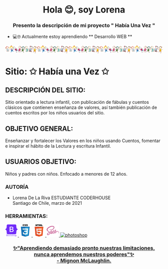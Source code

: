 
<h1 align = "center"> Hola 😊, soy Lorena </h1>
<h3 align = "center"> Presento la descripción de mi proyecto " Había Una Vez "</h3>


- 💻🤓 Actualmente estoy aprendiendo ** Desarrollo WEB **


![Niños](./img/manos2.png)

# **Sitio: ✩ Había una Vez ✩**

## DESCRIPCIÓN DEL SITIO: 
Sitio orientado a lectura infantil, con publicación de fábulas y  cuentos clásicos que contienen enseñanza de valores, así también publicación de cuentos escritos por los niños usuarios del sitio.

## OBJETIVO GENERAL: 
Enseñanzar y fortalecer los Valores en los niños usando Cuentos, fomentar e inspirar el hábito de la Lectura y escritura Infantil. 

## USUARIOS OBJETIVO: 
Niños y padres con niños. Enfocado a menores de 12 años.

### AUTORÍA

* Lorena De La Riva
ESTUDIANTE CODERHOUSE<br>
Santiago de Chile, marzo de 2021<br>




<h3 align="left">HERRAMIENTAS:</h3>
<p align="left"> <a href="https://getbootstrap.com" target="_blank"> <img src="https://raw.githubusercontent.com/devicons/devicon/master/icons/bootstrap/bootstrap-plain-wordmark.svg" alt="bootstrap" width="40" height="40"/> </a> <a href="https://www.w3schools.com/css/" target="_blank"> <img src="https://raw.githubusercontent.com/devicons/devicon/master/icons/css3/css3-original-wordmark.svg" alt="css3" width="40" height="40"/> </a> <a href="https://www.w3.org/html/" target="_blank"> <img src="https://raw.githubusercontent.com/devicons/devicon/master/icons/html5/html5-original-wordmark.svg" alt="html5" width="40" height="40"/> </a> <a href="https://sass-lang.com" target="_blank"> <img src="https://raw.githubusercontent.com/devicons/devicon/master/icons/sass/sass-original.svg" alt="sass" width="40" height="40"/> </a> <a href="https://www.photoshop.com/en" target="_blank"> <img src = "https: // raw. githubusercontent.com/devicons/devicon/master/icons/photoshop/photoshop-line.svg "alt =" photoshop "width =" 40 "height =" 40 "/> </p>


<h3 align="center">✨"Aprendiendo demasiado pronto nuestras limitaciones, nunca aprendemos nuestros poderes"✨<br>- Mignon McLaughlin.</h3>